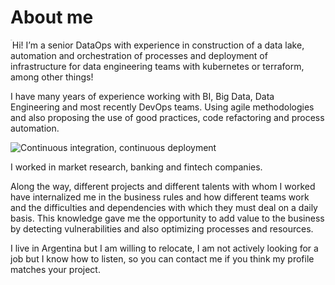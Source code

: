 
# About me
<img src="../assets/images/20210608_105112.jpg" alt="Max" style="zoom:6%;" align="left"/>

Hi! I’m a senior DataOps with experience in construction of a data lake, automation and orchestration of processes and deployment of infrastructure for data engineering teams with kubernetes or terraform, among other things!

I have many years of experience working with BI, Big Data, Data Engineering and most recently DevOps teams.
Using agile methodologies and also proposing the use of good practices, code refactoring and process automation.

![Continuous integration, continuous deployment](../assets/images/cicd.png)

I worked in market research, banking and fintech companies.

Along the way, different projects and different talents with whom I worked have internalized me in the business rules and how different teams work and the difficulties and dependencies with which they must deal on a daily basis.
This knowledge gave me the opportunity to add value to the business by detecting vulnerabilities and also optimizing processes and resources.

I live in Argentina but I am willing to relocate, I am not actively looking for a job but I know how to listen, so you can contact me if you think my profile matches your project.











